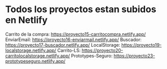 # Todos los proyectos estan subidos en Netlify

Carrito de la compra: https://proyecto15-carritocompra.netlify.app/
EnviarEmail: https://proyecto16-enviarmail.netlify.app/
Buscador: https://proyecto17-buscador.netlify.app/
LocalStorage: https://proyecto19-localstorage.netlify.app/
Carrito-LS: https://proyecto20-carritolocalstorage.netlify.app/
Prototypes-Seguro: https://proyecto23-prototypeseguro.netlify.app/
